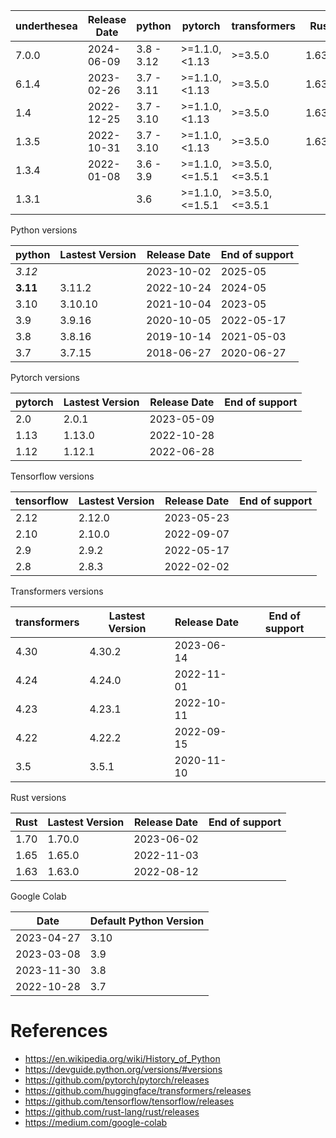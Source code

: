 | underthesea | Release Date | python     | pytorch         | transformers    | Rust      |
|-------------|--------------|------------|-----------------|-----------------|-----------|
| 7.0.0       | 2024-06-09   | 3.8 - 3.12 | >=1.1.0,<1.13   | >=3.5.0         | 1.63.0    |
| 6.1.4       | 2023-02-26   | 3.7 - 3.11 | >=1.1.0,<1.13   | >=3.5.0         | 1.63.0    |
| 1.4         | 2022-12-25   | 3.7 - 3.10 | >=1.1.0,<1.13   | >=3.5.0         | 1.63.0    |
| 1.3.5       | 2022-10-31   | 3.7 - 3.10 | >=1.1.0,<1.13   | >=3.5.0         | 1.63.0    |
| 1.3.4       | 2022-01-08   | 3.6 - 3.9  | >=1.1.0,<=1.5.1 | >=3.5.0,<=3.5.1 |           |
| 1.3.1       |              | 3.6        | >=1.1.0,<=1.5.1 | >=3.5.0,<=3.5.1 |           |

Python versions

| python    | Lastest Version | Release Date | End of support |
|-----------|-----------------|--------------|----------------|
| *3.12*    |                 | 2023-10-02   | 2025-05        |
| **3.11**  | 3.11.2          | 2022-10-24   | 2024-05        |
| 3.10      | 3.10.10         | 2021-10-04   | 2023-05        |
| 3.9       | 3.9.16          | 2020-10-05   | 2022-05-17     |
| 3.8       | 3.8.16          | 2019-10-14   | 2021-05-03     |
| 3.7       | 3.7.15          | 2018-06-27   | 2020-06-27     |



Pytorch versions

| pytorch   | Lastest Version | Release Date | End of support    |
|-----------|-----------------|--------------|-------------------|
| 2.0       | 2.0.1           | 2023-05-09   |                   |
| 1.13      | 1.13.0          | 2022-10-28   |                   |
| 1.12      | 1.12.1          | 2022-06-28   |                   |


Tensorflow versions

| tensorflow   | Lastest Version | Release Date | End of support    |
|--------------|-----------------|--------------|-------------------|
| 2.12         | 2.12.0          | 2023-05-23   |                   |
| 2.10         | 2.10.0          | 2022-09-07   |                   |
| 2.9          | 2.9.2           | 2022-05-17   |                   |
| 2.8          | 2.8.3           | 2022-02-02   |                   |


Transformers versions

| transformers | Lastest Version | Release Date | End of support    |
|--------------|-----------------|--------------|-------------------|
| 4.30         | 4.30.2          | 2023-06-14   |                   |
| 4.24         | 4.24.0          | 2022-11-01   |                   |
| 4.23         | 4.23.1          | 2022-10-11   |                   |
| 4.22         | 4.22.2          | 2022-09-15   |                   |
| 3.5          | 3.5.1           | 2020-11-10   |                   |


Rust versions

| Rust    | Lastest Version | Release Date | End of support    |
|---------|-----------------|--------------|-------------------|
| 1.70    | 1.70.0          | 2023-06-02   |                   |
| 1.65    | 1.65.0          | 2022-11-03   |                   |
| 1.63    | 1.63.0          | 2022-08-12   |                   |


Google Colab

| Date           | Default Python Version   |
|----------------|--------------------------|
| 2023-04-27     | 3.10                     |
| 2023-03-08     | 3.9                      |
| 2023-11-30     | 3.8                      |
| 2022-10-28     | 3.7                      |


# References

* https://en.wikipedia.org/wiki/History_of_Python
* https://devguide.python.org/versions/#versions
* https://github.com/pytorch/pytorch/releases
* https://github.com/huggingface/transformers/releases
* https://github.com/tensorflow/tensorflow/releases
* https://github.com/rust-lang/rust/releases
* https://medium.com/google-colab
